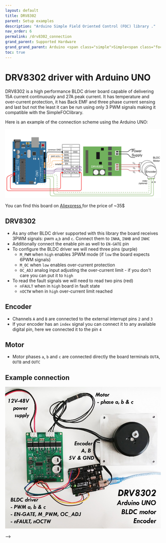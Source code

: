 ```yaml
---
layout: default
title: DRV8302
parent: Setup examples
description: "Arduino Simple Field Oriented Control (FOC) library ."
nav_order: 6
permalink: /drv8302_connection
grand_parent: Supported Hardware
grand_grand_parent: Arduino <span class="simple">Simple<span class="foc">FOC</span>library</span>
toc: true
---
```




# DRV8302 driver with Arduino UNO 

DRV8302 is a high performance BLDC driver board capable of delivering 15A current continuously and 27A peak current. It has temperature and over-current protection, it has Back EMF and three phase current sensing and last but not the least it can be run using only 3 PWM signals making it compatible with the <span class="simple">Simple<span class="foc">FOC</span>library</span>.

Here is an example of the connection scheme using the Arduino UNO: 

<p><img src="extras/Images/drv8302_arduino_connection.jpg" class="img400"></p>

You can find this board on [Aliexpress <i class="fa fa-external-link"></i>](https://fr.aliexpress.com/item/4000126430773.html?spm=a2g0o.productlist.0.0.702a312aXmzuUK&algo_pvid=50131a88-ac88-4755-bb71-978c07ec461e&algo_expid=50131a88-ac88-4755-bb71-978c07ec461e-5&btsid=0b0a119a15957548552557385e6f5e&ws_ab_test=searchweb0_0,searchweb201602_,searchweb201603_) for the price of ~35$

## DRV8302 
- As any other BLDC driver supported with this library the board receives 3PWM signals: pwm `a`,`b` and `c`. Connect them to `INHA`, `INHB` and `INHC`
- Additionally connect the enable pin as well to `EN-GATE` pin
- To configure the BLDC driver we will need three pins (purple)
   - `M_PWM` when `high` enables 3PWM mode (if `low` the board expects 6PWM signals)
   - `M_OC` when `low` enables over-current protection 
   - `OC_ADJ` analog input adjusting the over-current limit - if you don't care you can put it to `high`
- To read the fault signals we will need to read two pins (red)
   - `nFAULT` when in `high` board in fault state
   - `nOCTW` when in `high` over-current limit reached

## Encoder 
- Channels `A` and `B` are connected to the external interrupt pins `2` and `3`
- If your encoder has an `index` signal you can connect it to any available digital pin, here we connected it to the pin `4`

## Motor
- Motor phases `a`, `b` and `c` are connected directly the board terminals `OUTA`, `OUTB` and `OUTC`


## Example connection
<p><img src="extras/Images/drv8302_connection.jpg " class="width60"></p> -->
